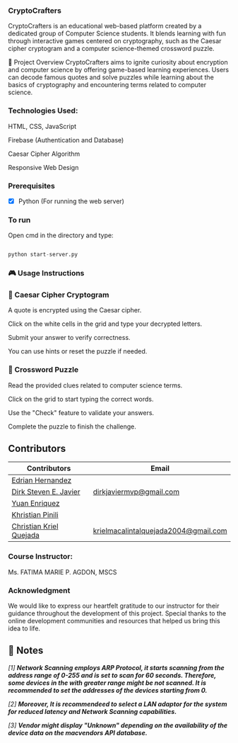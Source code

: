 ### CryptoCrafters
CryptoCrafters is an educational web-based platform created by a dedicated group of Computer Science students. It blends learning with fun through interactive games centered on cryptography, such as the Caesar cipher cryptogram and a computer science-themed crossword puzzle.

📌 Project Overview
CryptoCrafters aims to ignite curiosity about encryption and computer science by offering game-based learning experiences. Users can decode famous quotes and solve puzzles while learning about the basics of cryptography and encountering terms related to computer science.

### Technologies Used:

HTML, CSS, JavaScript

Firebase (Authentication and Database)

Caesar Cipher Algorithm

Responsive Web Design

### Prerequisites

- [x] Python (For running the web server) <br>

### To run

Open cmd in the directory and type: 

```python 

python start-server.py

```


### 🎮 Usage Instructions
### 🧩 Caesar Cipher Cryptogram
A quote is encrypted using the Caesar cipher.

Click on the white cells in the grid and type your decrypted letters.

Submit your answer to verify correctness.

You can use hints or reset the puzzle if needed.

### 🧠 Crossword Puzzle
Read the provided clues related to computer science terms.

Click on the grid to start typing the correct words.

Use the "Check" feature to validate your answers.

Complete the puzzle to finish the challenge.

##  Contributors </a> <br>

| Contributors | Email  |
| --- | --- |
| <a href = "https://github.com/EdrianHernandez">Edrian Hernandez</a> |  |  | |
| <a href = "https://github.com/m-ciavel"> Dirk Steven E. Javier </a>|  dirkjaviermvp@gmail.com |  |  |
| <a href = "https://github.com/yuanenriquez"> Yuan Enriquez </a>| | |  |
| <a href = "https://github.com/chosenvision"> Khristian Pinili </a>|  |  |  |
| <a href = "https://github.com/kary3l"> Christian Kriel Quejada </a>| krielmacalintalquejada2004@gmail.com |  |  |

### Course Instructor:
Ms. FATIMA MARIE P. AGDON, MSCS


### Acknowledgment
We would like to express our heartfelt gratitude to our instructor for their guidance throughout the development of this project. Special thanks to the online development communities and resources that helped us bring this idea to life.

##  <a id = "notes"> 📝 Notes </a><br>
<em>

[1] <b>Network Scanning employs ARP Protocol, it starts scanning from the address range of 0-255 and is set to scan for 60 seconds. Therefore, some devices in the with greater range might be not scanned. It is recommended to set the addresses of the devices starting from 0.  </b>

[2] <b>Moreover, It is recommendeed to select a LAN adaptor for the system for reduced latency and Network Scanning capabilities. </b>

[3] <b>Vendor might display "Unknown" depending on the availability of the device data on the macvendors API database.   </b>

<br><br>
